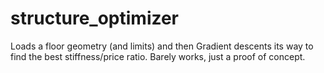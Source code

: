 # structure_optimizer

Loads a floor geometry (and limits) and then Gradient descents its way to find the best stiffness/price ratio. Barely works, just a proof of concept.
